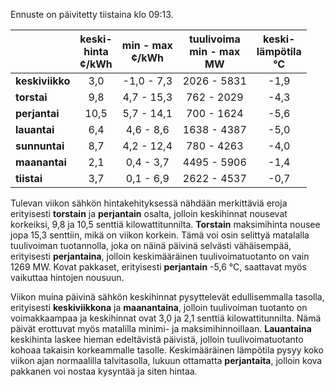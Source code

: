 Ennuste on päivitetty tiistaina klo 09:13.

|            | keski-<br>hinta<br>¢/kWh | min - max<br>¢/kWh | tuulivoima<br>min - max<br>MW | keski-<br>lämpötila<br>°C |
|:-----------|:----------------:|:----------------:|:-------------:|:-------------:|
| **keskiviikko** | 3,0 | -1,0 - 7,3 | 2026 - 5831 | -1,9 |
| **torstai**    | 9,8 | 4,7 - 15,3 | 762 - 2029 | -4,3 |
| **perjantai**  | 10,5 | 5,7 - 14,1 | 700 - 1624 | -5,6 |
| **lauantai**   | 6,4 | 4,6 - 8,6 | 1638 - 4387 | -5,0 |
| **sunnuntai**  | 8,7 | 4,2 - 12,4 | 780 - 4263 | -4,0 |
| **maanantai**  | 2,1 | 0,4 - 3,7 | 4495 - 5906 | -1,4 |
| **tiistai**    | 3,7 | 0,1 - 6,9 | 2622 - 4537 | -0,7 |

Tulevan viikon sähkön hintakehityksessä nähdään merkittäviä eroja erityisesti **torstain** ja **perjantain** osalta, jolloin keskihinnat nousevat korkeiksi, 9,8 ja 10,5 senttiä kilowattitunnilta. **Torstain** maksimihinta nousee jopa 15,3 senttiin, mikä on viikon korkein. Tämä voi osin selittyä matalalla tuulivoiman tuotannolla, joka on näinä päivinä selvästi vähäisempää, erityisesti **perjantaina**, jolloin keskimääräinen tuulivoimatuotanto on vain 1269 MW. Kovat pakkaset, erityisesti **perjantain** -5,6 °C, saattavat myös vaikuttaa hintojen nousuun.

Viikon muina päivinä sähkön keskihinnat pysyttelevät edullisemmalla tasolla, erityisesti **keskiviikkona** ja **maanantaina**, jolloin tuulivoiman tuotanto on voimakkaampaa ja keskihinnat ovat 3,0 ja 2,1 senttiä kilowattitunnilta. Nämä päivät erottuvat myös matalilla minimi- ja maksimihinnoillaan. **Lauantaina** keskihinta laskee hieman edeltävistä päivistä, jolloin tuulivoimatuotanto kohoaa takaisin korkeammalle tasolle. Keskimääräinen lämpötila pysyy koko viikon ajan normaalilla talvitasolla, lukuun ottamatta **perjantaita**, jolloin kova pakkanen voi nostaa kysyntää ja siten hintaa.